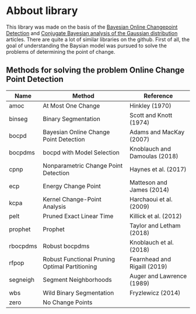 # Abbout library
This library was made on the basis of the [Bayesian Online Changepoint Detection](https://arxiv.org/abs/0710.3742) and 
[Conjugate Bayesian analysis of the Gaussian distribution](https://www.cs.ubc.ca/~murphyk/Papers/bayesGauss.pdf) articles. 
There are quite a lot of similar libraries on the github. 
First of all, the goal of understanding the Baysian model was pursued to solve the problems of determining the point of change.

## Methods for solving the problem Online Change Point Detection
| Name | Method | Reference |
| --- | --- | --- |
| amoc | At Most One Change | Hinkley (1970) |
| binseg | Binary Segmentation | Scott and Knott (1974) |
| bocpd | Bayesian Online Change Point Detection | Adams and MacKay (2007) |
| bocpdms | bocpd with Model Selection | Knoblauch and Damoulas (2018) |
| cpnp | Nonparametric Change Point Detection | Haynes et al. (2017) |
| ecp | Energy Change Point | Matteson and James (2014) |
| kcpa | Kernel Change-Point Analysis | Harchaoui et al. (2009) |
| pelt | Pruned Exact Linear Time | Killick et al. (2012) |
| prophet | Prophet | Taylor and Letham (2018) |
| rbocpdms | Robust bocpdms | Knoblauch et al. (2018) |
| rfpop | Robust Functional Pruning Optimal Partitioning | Fearnhead and Rigaill (2019) |
| segneigh | Segment Neighborhoods | Auger and Lawrence (1989) |
| wbs | Wild Binary Segmentation | Fryzlewicz (2014) |
| zero | No Change Points | |
